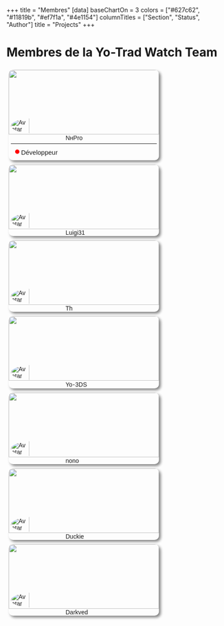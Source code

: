 +++
title = "Membres"
[data]
baseChartOn = 3
colors = ["#627c62", "#11819b", "#ef7f1a", "#4e1154"]
columnTitles = ["Section", "Status", "Author"]
title = "Projects"
+++

<style>
.card {
  font-family: sans-serif;
  box-sizing: border-box;
  position: relative;
  display: inline-block;
  margin: 5px;
  background-color: var(--accent);
  height: auto;
  width: 350px;
  border-radius: 10px;
  box-shadow: 4px 4px 6px grey;
  overflow: hidden;
}

.card > p {
  background-color: black;
  margin: 16px;
  font-size: 14px;
  line-height: 1.6;
  text-align: center;
  font-family: "Inconsolata", monospace;
}

.caca {
  display: flex;
  align-items: center;
}
.caca img {
  width: 35%;
  margin: -55px 5px 0px;
  border-radius: 50%;
  border: 5px var(--accent) solid;
  background: var(--accent);
}

.card h2 + p {
  margin-top: 20px;
}

.header {
  height: 150px;
  overflow: hidden;
}

.dot {
  height: 10px;
  width: 10px;
  background-color: #ff0000;
  border-radius: 50%;
  display: inline-block;
}

.chip {
  display: inline-block;
  padding: 0px 5px;
  border: 1px solid var(--bg);
  border-radius: 6px;
  background-color: var(--bg);
  margin: 10px;
}

.chip .name {
  vertical-align: middle;
  font-size: 15px;
}

.header img {
  width: 100%;
}

hr.rounded {
  border-top: 2px solid var(--bg);
  border-radius: 5px;
  margin: 5px 5px 0px;
}

</style>
# **Membres de la Yo-Trad Watch Team**

<div class="card">
  <div class="header">
    <img src="/images/banners/nhpro.gif" />
  </div>
  <div class="caca">
    <img src="https://pfp-discord.nhsoul.workers.dev/363391883755651072?size=4096" alt="Avatar"> NнPro
  </div>
  <hr class="rounded">
  <div class="chip">
    <div class="dot"></div>
    <span class="name"> Développeur</span>
  </div>
</div>

<div class="card">
  <div class="header">
    <img src="https://usrbg.is-hardly.online/usrbg/v2/363391883755651072?d4e3" />
  </div>
  <div class="caca">
    <img src="https://pfp-discord.nhsoul.workers.dev/1168492892155805818?size=4096" alt="Avatar"> Luigi31
  </div>
</div>

<div class="card">
  <div class="header">
    <img src="/images/banners/th.gif" />
  </div>
  <div class="caca">
    <img src="https://pfp-discord.nhsoul.workers.dev/698147674829881434?size=4096" alt="Avatar"> Th
  </div>
</div>

<div class="card">
  <div class="header">
    <img src="/images/banners/yo-3ds.webp" />
  </div>
  <div class="caca">
    <img src="https://pfp-discord.nhsoul.workers.dev/1020387684071510107?size=4096" alt="Avatar"> Yo <p style="margin: 1px">-</p> 3DS
  </div>
</div>

<div class="card">
  <div class="header">
    <img src="/images/banners/nono.jpg" />
  </div>
  <div class="caca">
    <img src="https://pfp-discord.nhsoul.workers.dev/1050437584653914143?size=4096" alt="Avatar"> nono
  </div>
</div>

<div class="card">
  <div class="header">
    <img src="https://media1.tenor.com/m/wRKppcFJEe8AAAAC/ducks.gif" />
  </div>
  <div class="caca">
    <img src="https://pfp-discord.nhsoul.workers.dev/1130786924404158465?size=4096" alt="Avatar"> Duckie
  </div>
</div>

<div class="card">
  <div class="header">
    <img src="/images/banners/darkved.gif" />
  </div>
  <div class="caca">
    <img src="https://pfp-discord.nhsoul.workers.dev/819970166435610645?size=4096" alt="Avatar"> Darkved
  </div>
</div>




